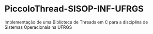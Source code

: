 # PiccoloThread-SISOP-INF-UFRGS
Implementação de uma Biblioteca de Threads em C para a disciplina de Sistemas Operacionais na UFRGS
